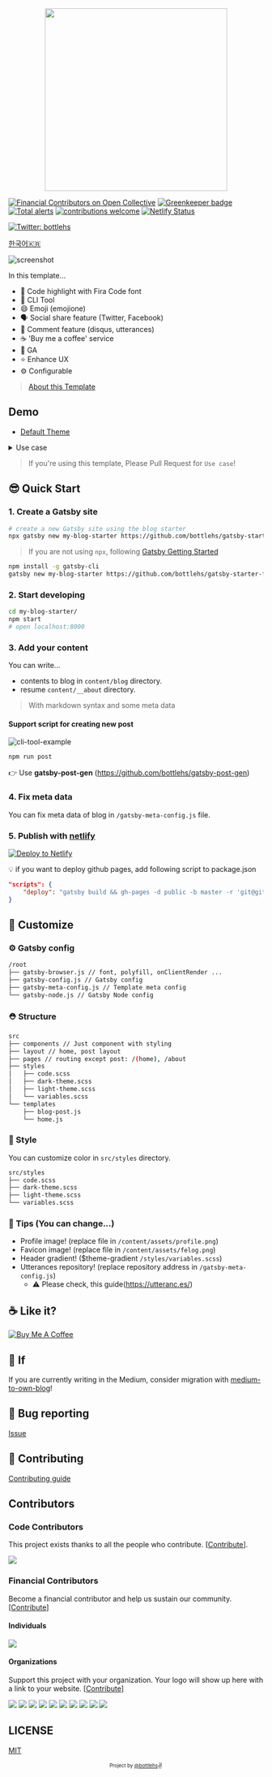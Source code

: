 <div align="center">

  <img src="./assets/gatsby-starter-flat-blog.png" width="360px" />

</div>

[![Financial Contributors on Open Collective](https://opencollective.com/gatsby-starter-flat-blog/all/badge.svg?label=financial+contributors)](https://opencollective.com/gatsby-starter-flat-blog) [![Greenkeeper badge](https://badges.greenkeeper.io/bottlehs/gatsby-starter-flat-blog.svg)](https://greenkeeper.io/)
[![Total alerts](https://img.shields.io/lgtm/alerts/g/bottlehs/gatsby-starter-flat-blog.svg?logo=lgtm&logoWidth=18)](https://lgtm.com/projects/g/bottlehs/gatsby-starter-flat-blog/alerts/)
[![contributions welcome](https://img.shields.io/badge/contributions-welcome-brightgreen.svg?style=flat)](https://github.com/dwyl/esta/issues)
[![Netlify Status](https://api.netlify.com/api/v1/badges/4b1962ce-6206-4d8f-9516-63be92294198/deploy-status)](https://app.netlify.com/sites/gatsby-starter-flat-blog/deploys)

<a href="https://twitter.com/bottlehs">
<img alt="Twitter: bottlehs" src="https://img.shields.io/twitter/follow/bottlehs.svg?style=social" target="_blank" />
</a>

[한국어🇰🇷](./README.ko.md)

![screenshot](./assets/screenshot.png)

In this template...

- 💄 Code highlight with Fira Code font
- 🧙 CLI Tool
- 😄 Emoji (emojione)
- 🗣 Social share feature (Twitter, Facebook)
- 💬 Comment feature (disqus, utterances)
- ☕ 'Buy me a coffee' service
- 🤖 GA
- ⭐ Enhance UX
- ⚙ Configurable

> [About this Template](https://www.gatsbyjs.org/starters/bottlehs/gatsby-starter-flat-blog/)

## Demo

- [Default Theme](https://gatsby-starter-flat-blog.netlify.com/)

<details>
  <summary>Use case</summary>
  <p>
    <img src="./assets/demos.png" alt="demo-image">
    <ul>
      <li>bottlehs.com: https://bottlehs.com</li>
    </ul>
  </p>
</details>

> If you're using this template, Please Pull Request for `Use case`!

## 😎 Quick Start

### 1. Create a Gatsby site

```sh
# create a new Gatsby site using the blog starter
npx gatsby new my-blog-starter https://github.com/bottlehs/gatsby-starter-flat-blog
```

> If you are not using `npx`, following [Gatsby Getting Started](https://www.gatsbyjs.org/docs/quick-start)

```sh
npm install -g gatsby-cli
gatsby new my-blog-starter https://github.com/bottlehs/gatsby-starter-flat-blog
```

### 2. Start developing

```sh
cd my-blog-starter/
npm start
# open localhost:8000
```

### 3. Add your content

You can write...

- contents to blog in `content/blog` directory.
- resume `content/__about` directory.

> With markdown syntax and some meta data

#### Support script for creating new post

![cli-tool-example](assets/cli-tool-example.gif)

```sh
npm run post
```

👉 Use **gatsby-post-gen** (<https://github.com/bottlehs/gatsby-post-gen>)

### 4. Fix meta data

You can fix meta data of blog in `/gatsby-meta-config.js` file.

### 5. Publish with [netlify](https://netlify.com)

[![Deploy to Netlify](https://www.netlify.com/img/deploy/button.svg)](https://app.netlify.com/start/deploy?repository=https://github.com/bottlehs/gatsby-starter-flat-blog)

:bulb: if you want to deploy github pages, add following script to package.json

```json
"scripts": {
    "deploy": "gatsby build && gh-pages -d public -b master -r 'git@github.com:${your github id}/${github page name}.github.io.git'"
}
```

## 🧐 Customize

### ⚙ Gatsby config

```sh
/root
├── gatsby-browser.js // font, polyfill, onClientRender ...
├── gatsby-config.js // Gatsby config
├── gatsby-meta-config.js // Template meta config
└── gatsby-node.js // Gatsby Node config
```

### ⛑ Structure

```sh
src
├── components // Just component with styling
├── layout // home, post layout
├── pages // routing except post: /(home), /about
├── styles
│   ├── code.scss
│   ├── dark-theme.scss
│   ├── light-theme.scss
│   └── variables.scss
└── templates
    ├── blog-post.js
    └── home.js
```

### 🎨 Style

You can customize color in `src/styles` directory.

```sh
src/styles
├── code.scss
├── dark-theme.scss
├── light-theme.scss
└── variables.scss
```

### 🍭 Tips (You can change...)

- Profile image! (replace file in `/content/assets/profile.png`)
- Favicon image! (replace file in `/content/assets/felog.png`)
- Header gradient! (\$theme-gradient `/styles/variables.scss`)
- Utterances repository! (replace repository address in `/gatsby-meta-config.js`)
  - ⚠️ Please check, this guide(<https://utteranc.es/>)

## ☕ Like it?

<a href="https://www.buymeacoffee.com/bottlehs" target="_blank">
  <img src="https://www.buymeacoffee.com/assets/img/custom_images/purple_img.png" alt="Buy Me A Coffee" style="height: auto !important;width: auto !important;" >
</a>

## 🤔 If

If you are currently writing in the Medium, consider migration with [medium-to-own-blog](https://github.com/mathieudutour/medium-to-own-blog)!

## :bug: Bug reporting

[Issue](https://github.com/bottlehs/gatsby-starter-flat-blog/issues)

## 🎁 Contributing

[Contributing guide](./CONTRIBUTING.md)

## Contributors

### Code Contributors

This project exists thanks to all the people who contribute. [[Contribute](CONTRIBUTING.md)].

<a href="https://github.com/bottlehs/gatsby-starter-flat-blog/graphs/contributors">
<img src="https://opencollective.com/gatsby-starter-flat-blog/contributors.svg?width=890&button=false" />
</a>

### Financial Contributors

Become a financial contributor and help us sustain our community. [[Contribute](https://opencollective.com/gatsby-starter-flat-blog/contribute)]

#### Individuals

<a href="https://opencollective.com/gatsby-starter-flat-blog"><img src="https://opencollective.com/gatsby-starter-flat-blog/individuals.svg?width=890"></a>

#### Organizations

Support this project with your organization. Your logo will show up here with a link to your website. [[Contribute](https://opencollective.com/gatsby-starter-flat-blog/contribute)]

<a href="https://opencollective.com/gatsby-starter-flat-blog/organization/0/website"><img src="https://opencollective.com/gatsby-starter-flat-blog/organization/0/avatar.svg"></a>
<a href="https://opencollective.com/gatsby-starter-flat-blog/organization/1/website"><img src="https://opencollective.com/gatsby-starter-flat-blog/organization/1/avatar.svg"></a>
<a href="https://opencollective.com/gatsby-starter-flat-blog/organization/2/website"><img src="https://opencollective.com/gatsby-starter-flat-blog/organization/2/avatar.svg"></a>
<a href="https://opencollective.com/gatsby-starter-flat-blog/organization/3/website"><img src="https://opencollective.com/gatsby-starter-flat-blog/organization/3/avatar.svg"></a>
<a href="https://opencollective.com/gatsby-starter-flat-blog/organization/4/website"><img src="https://opencollective.com/gatsby-starter-flat-blog/organization/4/avatar.svg"></a>
<a href="https://opencollective.com/gatsby-starter-flat-blog/organization/5/website"><img src="https://opencollective.com/gatsby-starter-flat-blog/organization/5/avatar.svg"></a>
<a href="https://opencollective.com/gatsby-starter-flat-blog/organization/6/website"><img src="https://opencollective.com/gatsby-starter-flat-blog/organization/6/avatar.svg"></a>
<a href="https://opencollective.com/gatsby-starter-flat-blog/organization/7/website"><img src="https://opencollective.com/gatsby-starter-flat-blog/organization/7/avatar.svg"></a>
<a href="https://opencollective.com/gatsby-starter-flat-blog/organization/8/website"><img src="https://opencollective.com/gatsby-starter-flat-blog/organization/8/avatar.svg"></a>
<a href="https://opencollective.com/gatsby-starter-flat-blog/organization/9/website"><img src="https://opencollective.com/gatsby-starter-flat-blog/organization/9/avatar.svg"></a>

## LICENSE

[MIT](./LICENSE)

<div align="center">

<sub><sup>Project by <a href="https://github.com/bottlehs">@bottlehs</a></sup></sub><small>✌</small>

</div>
